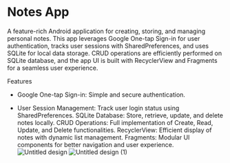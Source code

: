 # Notes App
A feature-rich Android application for creating, storing, and managing personal notes. This app leverages Google One-tap Sign-in for user authentication, tracks user sessions with SharedPreferences, and uses SQLite for local data storage. CRUD operations are efficiently performed on SQLite database, and the app UI is built with RecyclerView and Fragments for a seamless user experience.

Features
- Google One-tap Sign-in: Simple and secure authentication.
* User Session Management: Track user login status using SharedPreferences.
SQLite Database: Store, retrieve, update, and delete notes locally.
CRUD Operations: Full implementation of Create, Read, Update, and Delete functionalities.
RecyclerView: Efficient display of notes with dynamic list management.
Fragments: Modular UI components for better navigation and user experience.
![Untitled design](https://github.com/Harsh-developer-apk/Notes-App/assets/150172274/21ea684b-358b-4c07-9315-2e5065b89b86)
![Untitled design (1)](https://github.com/Harsh-developer-apk/Notes-App/assets/150172274/6f44ff1b-f0c5-4f77-8c2f-4c2d4d7c1850)
